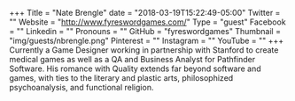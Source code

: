 +++
Title = "Nate Brengle"
date = "2018-03-19T15:22:49-05:00"
Twitter = ""
Website = "http://www.fyreswordgames.com/"
Type = "guest"
Facebook = ""
Linkedin = ""
Pronouns = ""
GitHub = "fyreswordgames"
Thumbnail = "img/guests/nbrengle.png"
Pinterest = ""
Instagram = ""
YouTube = ""
+++
Currently a Game Designer working in partnership with Stanford to create medical games as well as a QA and Business Analyst for Pathfinder Software. His romance with Quality extends far beyond software and games, with ties to the literary and plastic arts, philosophized psychoanalysis, and functional religion.
